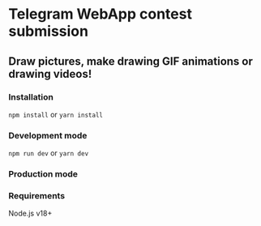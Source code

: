 # Telegram WebApp contest submission

## Draw pictures, make drawing GIF animations or drawing videos!

### Installation

```npm install```
or
```yarn install```

### Development mode

```npm run dev```
or
```yarn dev```

### Production mode

### Requirements

Node.js v18+
